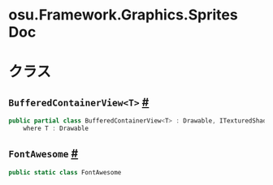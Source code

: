 # osu.Framework.Graphics.Sprites Doc

# クラス
## `BufferedContainerView<T>` [#](https://github.com/ppy/osu-framework/blob/master/osu.Framework/Graphics/Sprites/BufferedContainerView.cs#L18)
```csharp
public partial class BufferedContainerView<T> : Drawable, ITexturedShaderDrawable
    where T : Drawable
```

## `FontAwesome` [#](https://github.com/ppy/osu-framework/blob/master/osu.Framework/Graphics/Sprites/FontAwesome.cs#L14)
```csharp
public static class FontAwesome
```